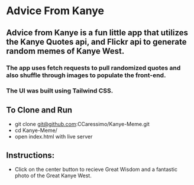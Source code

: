 # Advice From Kanye

## Advice from Kanye is a fun little app that utilizes the Kanye Quotes api, and Flickr api to generate random memes of Kanye West. 

### The app uses fetch requests to pull randomized quotes and also shuffle through images to populate the front-end.
 
### The UI was built using Tailwind CSS.

## To Clone and Run

* git clone git@github.com:CCaressimo/Kanye-Meme.git
* cd Kanye-Meme/
* open index.html with live server

## Instructions:

* Click on the center button to recieve Great Wisdom and a fantastic photo of the Great Kanye West.
